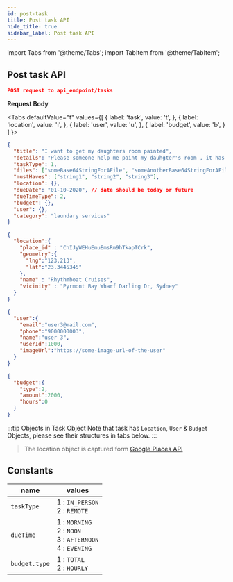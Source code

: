 ```yaml
---
id: post-task
title: Post task API
hide_title: true
sidebar_label: Post task API
---
```


import Tabs from '@theme/Tabs';
import TabItem from '@theme/TabItem';

## Post task API

```json
POST request to api_endpoint/tasks
```

**Request Body**

<Tabs
  defaultValue="t"
  values={[
    { label: 'task', value: 't', },
    { label: 'location', value: 'l', },
    { label: 'user', value: 'u', },
    { label: 'budget', value: 'b', }
  ]
}>
<TabItem value="t">

```json
{
  "title": "I want to get my daughters room painted",
  "details": "Please someone help me paint my dauhgter's room , it has to be painted in girlish colors.",
  "taskType": 1,
  "files": ["someBase64StringForAFile", "someAnotherBase64StringForAFile"],
  "mustHaves": ["string1", "string2", "string3"],
  "location": {},
  "dueDate": "01-10-2020", // date should be today or future
  "dueTimeType": 2,
  "budget": {},
  "user": {},
  "category": "laundary services"
}
```

</TabItem>
<TabItem value="l">

```json
{
  "location":{
    "place_id" : "ChIJyWEHuEmuEmsRm9hTkapTCrk",
    "geometry":{
      "lng":"123.213",
      "lat":"23.3445345"
    },
    "name" : "Rhythmboat Cruises",
    "vicinity" : "Pyrmont Bay Wharf Darling Dr, Sydney"
  }
}
```

</TabItem>
<TabItem value="u">

```json
{
  "user":{
    "email":"user3@mail.com",
    "phone":"9000000003",
    "name":"user 3",
    "userId":1000,
    "imageUrl":"https://some-image-url-of-the-user"
  }
}
```

</TabItem>

<TabItem value="b">

```json
{
  "budget":{
    "type":2,
    "amount":2000,
    "hours":0
  }
}
```

</TabItem>
</Tabs>

:::tip Objects in Task Object
Note that task has `Location`, `User` & `Budget` Objects, please see their structures in tabs below.
:::

> The location object is captured form [Google Places API](https://developers.google.com/places/web-service/search#find-place-responses)

## Constants
|         name        |           values                    |
| --- | --- |
|      `taskType`       |   1 : `IN_PERSON` <br/> 2 : `REMOTE`     |
|      `dueTime`        |1 : `MORNING`<br/>2 : `NOON`<br/>3 : `AFTERNOON`<br/>4 : `EVENING`|
|      `budget.type`    |   1 : `TOTAL` <br/> 2 : `HOURLY`        |